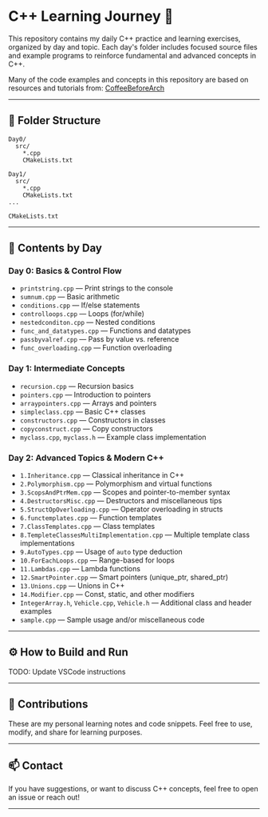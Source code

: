 # C++ Learning Journey 🚀

This repository contains my daily C++ practice and learning exercises, organized by day and topic. Each day's folder includes focused source files and example programs to reinforce fundamental and advanced concepts in C++.

Many of the code examples and concepts in this repository are based on resources and tutorials from: [CoffeeBeforeArch](https://github.com/CoffeeBeforeArch)

---



## 📂 Folder Structure

```
Day0/
  src/
    *.cpp
    CMakeLists.txt

Day1/
  src/
    *.cpp
    CMakeLists.txt
...

CMakeLists.txt
```

---

## 📖 Contents by Day

### **Day 0: Basics & Control Flow**

* `printstring.cpp` — Print strings to the console
* `sumnum.cpp` — Basic arithmetic
* `conditions.cpp` — If/else statements
* `controlloops.cpp` — Loops (for/while)
* `nestedconditon.cpp` — Nested conditions
* `func_and_datatypes.cpp` — Functions and datatypes
* `passbyvalref.cpp` — Pass by value vs. reference
* `func_overloading.cpp` — Function overloading

### **Day 1: Intermediate Concepts**

* `recursion.cpp` — Recursion basics
* `pointers.cpp` — Introduction to pointers
* `arraypointers.cpp` — Arrays and pointers
* `simpleclass.cpp` — Basic C++ classes
* `constructors.cpp` — Constructors in classes
* `copyconstruct.cpp` — Copy constructors
* `myclass.cpp`, `myclass.h` — Example class implementation

### **Day 2: Advanced Topics & Modern C++**

* `1.Inheritance.cpp` — Classical inheritance in C++
* `2.Polymorphism.cpp` — Polymorphism and virtual functions
* `3.ScopsAndPtrMem.cpp` — Scopes and pointer-to-member syntax
* `4.DestructorsMisc.cpp` — Destructors and miscellaneous tips
* `5.StructOpOverloading.cpp` — Operator overloading in structs
* `6.functemplates.cpp` — Function templates
* `7.ClassTemplates.cpp` — Class templates
* `8.TempleteClassesMultiImplementation.cpp` — Multiple template class implementations
* `9.AutoTypes.cpp` — Usage of `auto` type deduction
* `10.ForEachLoops.cpp` — Range-based for loops
* `11.Lambdas.cpp` — Lambda functions
* `12.SmartPointer.cpp` — Smart pointers (unique\_ptr, shared\_ptr)
* `13.Unions.cpp` — Unions in C++
* `14.Modifier.cpp` — Const, static, and other modifiers
* `IntegerArray.h`, `Vehicle.cpp`, `Vehicle.h` — Additional class and header examples
* `sample.cpp` — Sample usage and/or miscellaneous code

---

## ⚙️ How to Build and Run

TODO: Update VSCode instructions

---

## 🙏 Contributions

These are my personal learning notes and code snippets.
Feel free to use, modify, and share for learning purposes.

---

## 📫 Contact

If you have suggestions, or want to discuss C++ concepts, feel free to open an issue or reach out!

---
